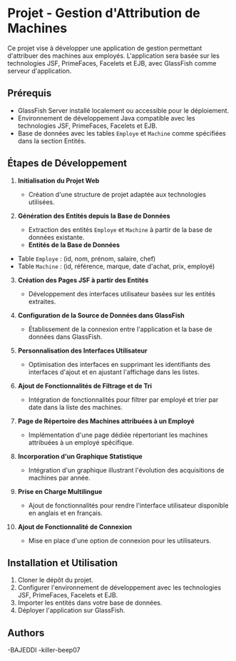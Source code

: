 # Projet - Gestion d'Attribution de Machines

Ce projet vise à développer une application de gestion permettant d'attribuer des machines aux employés. L'application sera basée sur les technologies JSF, PrimeFaces, Facelets et EJB, avec GlassFish comme serveur d'application.

## Prérequis
- GlassFish Server installé localement ou accessible pour le déploiement.
- Environnement de développement Java compatible avec les technologies JSF, PrimeFaces, Facelets et EJB.
- Base de données avec les tables `Employe` et `Machine` comme spécifiées dans la section Entités.

## Étapes de Développement
1. **Initialisation du Projet Web**
   - Création d'une structure de projet adaptée aux technologies utilisées.
  

2. **Génération des Entités depuis la Base de Données**
   - Extraction des entités `Employe` et `Machine` à partir de la base de données existante.
   -  **Entités de la Base de Données**
- Table `Employe` : (id, nom, prénom, salaire, chef)
- Table `Machine` : (id, référence, marque, date d'achat, prix, employé)
   
3. **Création des Pages JSF à partir des Entités**
   - Développement des interfaces utilisateur basées sur les entités extraites.
   
4. **Configuration de la Source de Données dans GlassFish**
   - Établissement de la connexion entre l'application et la base de données dans GlassFish.

5. **Personnalisation des Interfaces Utilisateur**
   - Optimisation des interfaces en supprimant les identifiants des interfaces d'ajout et en ajustant l'affichage dans les listes.

6. **Ajout de Fonctionnalités de Filtrage et de Tri**
   - Intégration de fonctionnalités pour filtrer par employé et trier par date dans la liste des machines.

7. **Page de Répertoire des Machines attribuées à un Employé**
   - Implémentation d'une page dédiée répertoriant les machines attribuées à un employé spécifique.

8. **Incorporation d'un Graphique Statistique**
   - Intégration d'un graphique illustrant l'évolution des acquisitions de machines par année.

9. **Prise en Charge Multilingue**
   - Ajout de fonctionnalités pour rendre l'interface utilisateur disponible en anglais et en français.

10. **Ajout de Fonctionnalité de Connexion**
    - Mise en place d'une option de connexion pour les utilisateurs.

## Installation et Utilisation
1. Cloner le dépôt du projet.
2. Configurer l'environnement de développement avec les technologies JSF, PrimeFaces, Facelets et EJB.
3. Importer les entités dans votre base de données.
4. Déployer l'application sur GlassFish.
## Authors
-BAJEDDI
-killer-beep07
